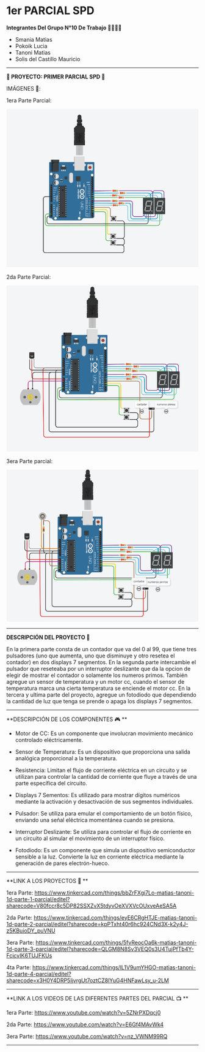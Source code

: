 # 1er PARCIAL SPD


**Integrantes Del Grupo N°10 De Trabajo 👨‍👨‍👦‍👦**

- Smania Matias
- Pokoik Lucia
- Tanoni Matias
- Solis del Castillo Mauricio

----------------------------
**🌈 PROYECTO: PRIMER PARCIAL SPD 🌈**

IMÁGENES 🌠:

1era Parte Parcial: 

![](https://github.com/MatiasTanoni/PrimerParcialSPD/blob/main/imagenes/1era%20Parte.png)


2da Parte Parcial:

![](https://github.com/MatiasTanoni/PrimerParcialSPD/blob/main/imagenes/2da%20Parte.png)


3era Parte parcial:

![](https://github.com/MatiasTanoni/PrimerParcialSPD/blob/main/imagenes/3era%20Parte.png)


----------------------------

**DESCRIPCIÓN DEL PROYECTO 🎰**

En la primera parte consta de un contador que va del 0 al 99, que tiene tres pulsadores (uno que aumenta, uno que disminuye y otro resetea el contador) en dos displays 7 segmentos.
En la segunda parte intercambie el pulsador que reseteaba por un interruptor deslizante que da la opcion de elegir de mostrar el contador o solamente los numeros primos. También agregue un sensor de temperatura y un motor cc, cuando el sensor de temperatura marca una cierta temperatura se enciende el motor cc.
En la tercera y ultima parte del proyecto, agregue un fotodiodo que dependiendo la cantidad de luz que tenga se prende o apaga los displays 7 segmentos.

-----------------------------
**DESCRIPCIÓN DE LOS COMPONENTES 🎮 **

- Motor de CC: Es un componente que involucran movimiento mecánico controlado eléctricamente.

- Sensor de Temperatura: Es un dispositivo que proporciona una salida analógica proporcional a la temperatura.

- Resistencia: Limitan el flujo de corriente eléctrica en un circuito y se utilizan para controlar la cantidad de corriente que fluye a través de una parte específica del circuito.

- Displays 7 Sementos: Es utilizado para mostrar dígitos numéricos mediante la activación y desactivación de sus segmentos individuales.

- Pulsador: Se utiliza para emular el comportamiento de un botón físico, enviando una señal eléctrica momentánea cuando se presiona.
  
- Interruptor Deslizante: Se utiliza para controlar el flujo de corriente en un circuito al simular el movimiento de un interruptor físico.

- Fotodiodo: Es un componente que simula un dispositivo semiconductor sensible a la luz. Convierte la luz en corriente eléctrica mediante la generación de pares electrón-hueco.
---------------------------
**LINK A LOS PROYECTOS 🤖 **

1era Parte: https://www.tinkercad.com/things/bbZrFXgi7Lo-matias-tanoni-1d-parte-1-parcial/editel?sharecode=V80fccr8c5DP82SSXZvX5tdyvOeXVXVcOUxveAeSA5A

2da Parte: https://www.tinkercad.com/things/eyE6CRgHTJE-matias-tanoni-1d-parte-2-parcial/editel?sharecode=kpPTxht40r6hc924CNd3X-k2y4J-z5KBuioDY_puVNU

3era Parte: https://www.tinkercad.com/things/5fvReocOa6k-matias-tanoni-1d-parte-3-parcial/editel?sharecode=QLGM8N8Sv3VEQ0s3U4TujPfTb4Y-FcicvIK6TUJFKUs

4ta Parte: https://www.tinkercad.com/things/lL1V9umYHGO-matias-tanoni-1d-parte-4-parcial/editel?sharecode=x3H0Y4DRP5IjvrgUt7oztCZ8lYuG4HNFawLsy_u-2LM

--------------------------
**LINK A LOS VIDEOS DE LAS DIFERENTES PARTES DEL PARCIAL 📺 **

1era Parte: https://www.youtube.com/watch?v=5ZNrPXDqcj0

2da Parte: https://www.youtube.com/watch?v=E6Gf4MAvWk4

3era Parte: https://www.youtube.com/watch?v=nz_VWNM99RQ

-------------------------
